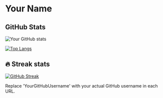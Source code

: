 # Your Name
   ## GitHub Stats

   ![Your GitHub stats](https://github-readme-stats.vercel.app/api?username=YourGitHubUsername&show_icons=true&theme=radical)

   [![Top Langs](https://github-readme-stats.vercel.app/api/top-languages/?username=YourGitHubUsername&layout=compact&theme=radical)](https://github.com/anuraghazra/github-readme-stats)

   ## 🔥 Streak stats

   [![GitHub Streak](https://github-readme-streak-stats.herokuapp.com/?user=YourGitHubUsername&theme=dark)](https://git.io/streak-stats)

   Replace 'YourGitHubUsername' with your actual GitHub username in each URL.
